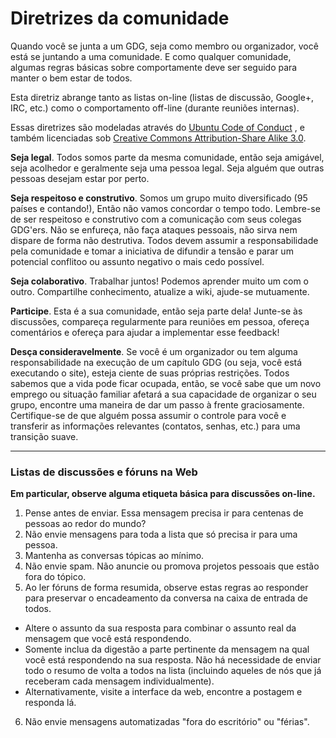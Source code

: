 # Diretrizes da comunidade
Quando você se junta a um GDG, seja como membro ou organizador, você está se juntando a uma comunidade. E como qualquer comunidade, algumas regras básicas sobre comportamente deve ser seguido para manter o bem estar de todos.

Esta diretriz abrange tanto as listas on-line (listas de discussão, Google+, IRC, etc.) como o comportamento off-line (durante reuniões internas).

Essas diretrizes são modeladas através do [Ubuntu Code of Conduct](https://www.ubuntu.com/about/about-ubuntu/conduct) , e também licenciadas sob [Creative Commons Attribution-Share Alike 3.0](https://creativecommons.org/licenses/by-sa/3.0/).

**Seja legal**. Todos somos parte da mesma comunidade, então seja amigável, seja acolhedor e geralmente seja uma pessoa legal. Seja alguém que outras pessoas desejam estar por perto.

**Seja respeitoso e construtivo**. Somos um grupo muito diversificado (95 países e contando!), Então não vamos concordar o tempo todo. Lembre-se de ser respeitoso e construtivo com a comunicação com seus colegas GDG'ers. Não se enfureça, não faça ataques pessoais, não sirva nem dispare de forma não destrutiva. Todos devem assumir a responsabilidade pela comunidade e tomar a iniciativa de difundir a tensão e parar um potencial conflitoo ou assunto negativo o mais cedo possível.

**Seja colaborativo**. Trabalhar juntos! Podemos aprender muito um com o outro. Compartilhe conhecimento, atualize a wiki, ajude-se mutuamente.

**Participe**. Esta é a sua comunidade, então seja parte dela! Junte-se às discussões, compareça regularmente para reuniões em pessoa, ofereça comentários e ofereça para ajudar a implementar esse feedback!

**Desça consideravelmente**. Se você é um organizador ou tem alguma responsabilidade na execução de um capítulo GDG (ou seja, você está executando o site), esteja ciente de suas próprias restrições. Todos sabemos que a vida pode ficar ocupada, então, se você sabe que um novo emprego ou situação familiar afetará a sua capacidade de organizar o seu grupo, encontre uma maneira de dar um passo à frente graciosamente. Certifique-se de que alguém possa assumir o controle para você e transferir as informações relevantes (contatos, senhas, etc.) para uma transição suave.
___
### Listas de discussões e fóruns na Web
**Em particular, observe alguma etiqueta básica para discussões on-line.**
1. Pense antes de enviar. Essa mensagem precisa ir para centenas de pessoas ao redor do mundo?
2. Não envie mensagens para toda a lista que só precisa ir para uma pessoa.
3. Mantenha as conversas tópicas ao mínimo.
4. Não envie spam. Não anuncie ou promova projetos pessoais que estão fora do tópico.
5. Ao ler fóruns de forma resumida, observe estas regras ao responder para preservar o encadeamento da conversa na caixa de entrada de todos.
  * Altere o assunto da sua resposta para combinar o assunto real da mensagem que você está respondendo.
* Somente inclua da digestão a parte pertinente da mensagem na qual você está respondendo na sua resposta. Não há necessidade de enviar todo o resumo de volta a todos na lista (incluindo aqueles de nós que já receberam cada mensagem individualmente).
* Alternativamente, visite a interface da web, encontre a postagem e responda lá.
6. Não envie mensagens automatizadas "fora do escritório" ou "férias".




